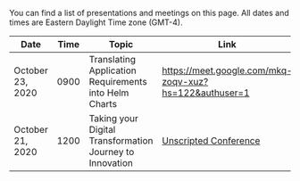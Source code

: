 You can find a list of presentations and meetings on this page. All dates and times are Eastern Daylight Time zone (GMT-4).


| Date               |     Time        |  Topic    |   Link    | 
| ------------------ | --------------- |-----------|-----------|
| October 23, 2020   | 0900            | Translating Application Requirements into Helm Charts | https://meet.google.com/mkq-zoqv-xuz?hs=122&authuser=1 |
| October 21, 2020   | 1200            | Taking your Digital Transformation Journey to Innovation | [Unscripted Conference](https://www.unscriptedconf.io/)  |


